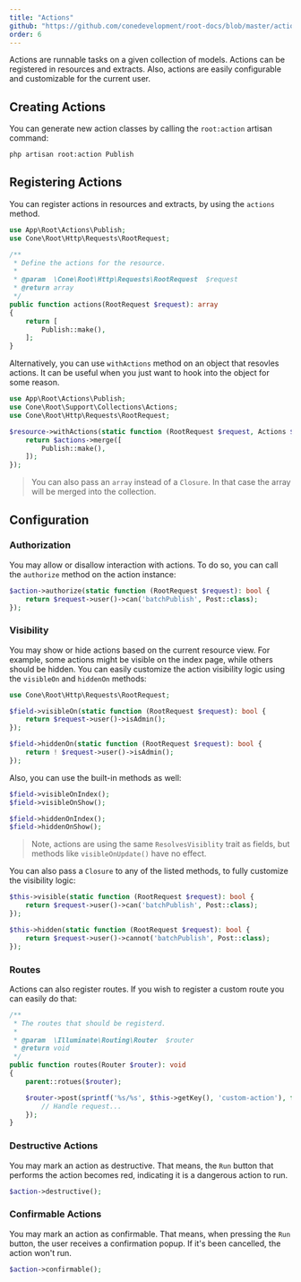 ```yaml
---
title: "Actions"
github: "https://github.com/conedevelopment/root-docs/blob/master/actions.md"
order: 6
---
```


Actions are runnable tasks on a given collection of models. Actions can be registered in resources and extracts. Also, actions are easily configurable and customizable for the current user.

## Creating Actions

You can generate new action classes by calling the `root:action` artisan command:

```sh
php artisan root:action Publish
```

## Registering Actions

You can register actions in resources and extracts, by using the `actions` method.

```php
use App\Root\Actions\Publish;
use Cone\Root\Http\Requests\RootRequest;

/**
 * Define the actions for the resource.
 *
 * @param  \Cone\Root\Http\Requests\RootRequest  $request
 * @return array
 */
public function actions(RootRequest $request): array
{
    return [
        Publish::make(),
    ];
}
```

Alternatively, you can use `withActions` method on an object that resovles actions. It can be useful when you just want to hook into the object for some reason.

```php
use App\Root\Actions\Publish;
use Cone\Root\Support\Collections\Actions;
use Cone\Root\Http\Requests\RootRequest;

$resource->withActions(static function (RootRequest $request, Actions $actions): Actions {
    return $actions->merge([
        Publish::make(),
    ]);
});
```

> You can also pass an `array` instead of a `Closure`. In that case the array will be merged into the collection.

## Configuration

### Authorization

You may allow or disallow interaction with actions. To do so, you can call the `authorize` method on the action instance:

```php
$action->authorize(static function (RootRequest $request): bool {
    return $request->user()->can('batchPublish', Post::class);
});
```

### Visibility

You may show or hide actions based on the current resource view. For example, some actions might be visible on the index page, while others should be hidden. You can easily customize the action visibility logic using the `visibleOn` and `hiddenOn` methods:

```php
use Cone\Root\Http\Requests\RootRequest;

$field->visibleOn(static function (RootRequest $request): bool {
    return $request->user()->isAdmin();
});

$field->hiddenOn(static function (RootRequest $request): bool {
    return ! $request->user()->isAdmin();
});
```

Also, you can use the built-in methods as well:

```php
$field->visibleOnIndex();
$field->visibleOnShow();

$field->hiddenOnIndex();
$field->hiddenOnShow();
```

> Note, actions are using the same `ResolvesVisiblity` trait as fields, but methods like `visibleOnUpdate()` have no effect.

You can also pass a `Closure` to any of the listed methods, to fully customize the visibility logic:

```php
$this->visible(static function (RootRequest $request): bool {
    return $request->user()->can('batchPublish', Post::class);
});

$this->hidden(static function (RootRequest $request): bool {
    return $request->user()->cannot('batchPublish', Post::class);
});
```

### Routes

Actions can also register routes. If you wish to register a custom route you can easily do that:

```php
/**
 * The routes that should be registerd.
 *
 * @param  \Illuminate\Routing\Router  $router
 * @return void
 */
public function routes(Router $router): void
{
    parent::rotues($router);

    $router->post(sprintf('%s/%s', $this->getKey(), 'custom-action'), function (ActionRequest $request) {
        // Handle request...
    });
}
```

### Destructive Actions

You may mark an action as destructive. That means, the `Run` button that performs the action becomes red, indicating it is a dangerous action to run.

```php
$action->destructive();
```

### Confirmable Actions

You may mark an action as confirmable. That means, when pressing the `Run` button, the user receives a confirmation popup. If it's been cancelled, the action won't run.

```php
$action->confirmable();
```
